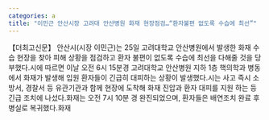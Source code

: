 ```yaml
---
categories: a
title: "이민근 안산시장 고려대 안산병원 화재 현장점검…“환자불편 없도록 수습에 최선”"
---
```

【더최고신문】 안산시(시장 이민근)는 25일 고려대학교 안산병원에서 발생한 화재 수습 현장을 찾아 피해 상황을 점검하고 환자 불편이 없도록 수습에 최선을 다해줄 것을 당부했다.시에 따르면 이날 오전 6시 15분경 고려대학교 안산병원 지하 1층 핵의학과 병동에서 화재가 발생해 입원 환자들이 긴급히 대피하는 상황이 발생했다.시는 사고 즉시 소방서, 경찰서 등 유관기관과 함께 현장에 도착해 화재 진압과 환자 대피를 지원 하는 등 긴급 조치에 나섰다.화재는 오전 7시 10분 경 완진되었으며, 환자들은 배연조치 완료 후 병실로 복귀했다.화재